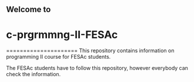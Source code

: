 Welcome to 
-----------
# c-prgrmmng-II-FESAc
=====================
This repository contains information on programming II course for FESAc students.

The FESAc students have to follow this repository, however everybody can check the information.
